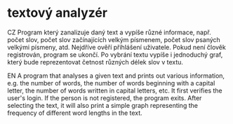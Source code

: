 # textový analyzér

CZ
Program který zanalizuje daný text a vypíše různé informace, např. počet slov, počet slov začínajících velkým písmenem, počet slov psaných velkými písmeny, atd.
Nejdříve ověří příhlášení uživatele. Pokud není člověk registrován, program se ukončí.
Po vybrání textu vypíše i jednoduchý graf, který bude reprezentovat četnost různých délek slov v textu.

EN
A program that analyses a given text and prints out various information, e.g. the number of words, the number of words beginning with a capital letter, the number of words written in capital letters, etc.
It first verifies the user's login. If the person is not registered, the program exits.
After selecting the text, it will also print a simple graph representing the frequency of different word lengths in the text.
